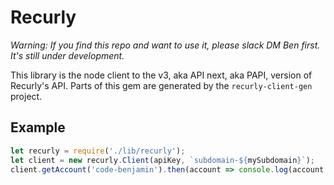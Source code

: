 # Recurly

*Warning: If you find this repo and want to use it, please slack DM Ben first. It's still under development.*

This library is the node client to the v3, aka API next, aka PAPI, version of Recurly's API. Parts of this gem are generated
by the `recurly-client-gen` project.

## Example

```js
let recurly = require('./lib/recurly');
let client = new recurly.Client(apiKey, `subdomain-${mySubdomain}`);
client.getAccount('code-benjamin').then(account => console.log(account.id));
```
